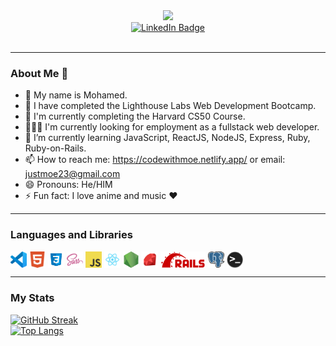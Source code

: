 <div id="header" align="center">
  <img src="https://media.giphy.com/media/qgQUggAC3Pfv687qPC/giphy.gif" width="600"/>
</div>
<div id="badges" align="center">
  <a href="https://www.linkedin.com/in/mohamed-mohamed96/">
  <img src="https://img.shields.io/badge/LinkedIn-blue?style=for-the-badge&logo=linkedin&logoColor=white" alt="LinkedIn Badge"/>
  </a>
</div>
<div align="center">
<img src="https://komarev.com/ghpvc/?username=mozeezy&style=flat-square&color=blue" alt=""/>
</div>

---

### About Me 👋


- :man: My name is Mohamed.
- 🔭 I have completed the Lighthouse Labs Web Development Bootcamp.
- 🔭 I'm currently completing the Harvard CS50 Course.
- 👨🏾‍💻 I'm currently looking for employment as a fullstack web developer.
- 🌱 I’m currently learning JavaScript, ReactJS, NodeJS, Express, Ruby, Ruby-on-Rails.
- 📫 How to reach me: https://codewithmoe.netlify.app/ or email: justmoe23@gmail.com
- 😄 Pronouns: He/HIM
- ⚡ Fun fact: I love anime and music ❤️

---

### Languages and Libraries
[<img align="center" alt="Visual Studio Code" width="26px" src="./icons/vscode.png" />](https://visualstudio.microsoft.com/)
[<img align="center" alt="HTML5" width="26px" src="./icons/html5.png" />](https://developer.mozilla.org/en-US/docs/Glossary/HTML5)
[<img align="center" alt="CSS3" width="26px" src="./icons/css3.png" />](https://developer.mozilla.org/en-US/docs/Web/CSS)
[<img align="center" alt="Sass" width="26px" src="./icons/sass.png" />](https://sass-lang.com/)
[<img align="center" alt="JavaScript" width="26px" src="./icons/javascript.png" />](https://developer.mozilla.org/en-US/docs/Web/JavaScript)
[<img align="center" alt="React" width="26px" src="./icons/react.png" />](https://reactjs.org/)
[<img align="center" alt="Node.js" width="26px" src="./icons/nodejs.png" />](https://nodejs.org/en/)
[<img align="center" alt="Ruby" width="26px" src="./icons/ruby.png" />](https://www.ruby-lang.org/en/)
[<img align="center" alt="Rails" height="26px" src="./icons/rails.png" />](https://rubyonrails.org/)
[<img align="center" alt="PostgreSQL" width="26px" src="./icons/postgresql.png" />](https://www.postgresql.org/)
[<img align="center" alt="Terminal" width="26px" src="./icons/terminal.png" />](https://iterm2.com/)


---


### My Stats
[![GitHub Streak](http://github-readme-streak-stats.herokuapp.com?user=mozeezy&theme=dark&background=000000)](https://git.io/streak-stats)\
[![Top Langs](https://github-readme-stats.vercel.app/api/top-langs/?username=mozeezy&layout=compact&theme=vision-friendly-dark)](https://github.com/anuraghazra/github-readme-stats)



